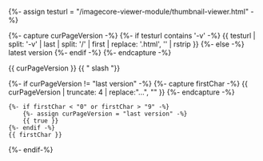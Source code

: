 {%- assign testurl = "/imagecore-viewer-module/thumbnail-viewer.html" -%}

{%- capture curPageVersion -%}
	{%- if testurl contains '-v' -%}
		{{ testurl |  split: '-v' | last | split: '/' | first | replace: '.html', '' | rstrip }}
	{%- else -%}
		latest version
	{%- endif -%}
{%- endcapture -%}


{{ curPageVersion }}
{{ "  slash  "}}

{%- if curPageVersion != "last version" -%}
	{%- capture firstChar -%}
		{{ curPageVersion | truncate: 4 | replace:"...", "" }}
	{%- endcapture -%}

	{%- if firstChar < "0" or firstChar > "9" -%}
		{%- assign curPageVersion = "last version" -%}
		{{ true }}
	{%- endif -%}
	{{ firstChar }}
{%- endif-%}
